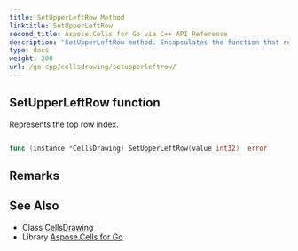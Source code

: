 ```yaml
---
title: SetUpperLeftRow Method 
linktitle: SetUpperLeftRow
second_title: Aspose.Cells for Go via C++ API Reference
description: 'SetUpperLeftRow method. Encapsulates the function that represents setupperleftrow in Go.'
type: docs
weight: 200
url: /go-cpp/cellsdrawing/setupperleftrow/
---
```


## SetUpperLeftRow function

Represents the top row index.

```go

func (instance *CellsDrawing) SetUpperLeftRow(value int32)  error

```

## Remarks


## See Also

* Class [CellsDrawing](../)
* Library [Aspose.Cells for Go](../../)
